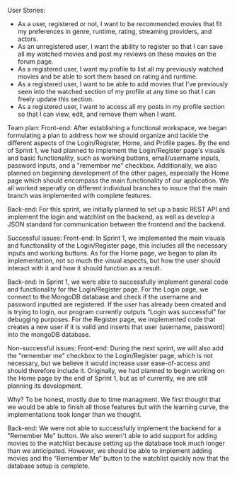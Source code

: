 User Stories:

- As a user, registered or not, I want to be recommended movies that fit my preferences in genre, runtime, rating, streaming providers, and actors.
- As an unregistered user, I want the ability to register so that I can save all my watched movies and post my reviews on these movies on the forum page.
- As a registered user, I want my profile to list all my previously watched movies and be able to sort them based on rating and runtime.
- As a registered user, I want to be able to add movies that I've previously seen into the watched section of my profile at any time so that I can freely update this section.
- As a registered user, I want to access all my posts in my profile section so that I can view, edit, and remove them when I want.

Team plan:
Front-end: 
After establishing a functional workspace, we began formulating a plan to address how we should organize and tackle the different
aspects of the Login/Register, Home, and Profile pages. By the end of Sprint 1, we had planned to implement the Login/Register page's
visuals and basic functionality, such as working buttons, email/username inputs, password inputs, and a "remember me" checkbox. Additionally, we also planned on beginning development of the other pages, especially the Home page which should encompass the main functionality of our application. We all worked seperatly on different individual branches to insure that the main branch was implemented with complete features.

Back-end:
For this sprint, we initially planned to set up a basic REST API and implement the login and watchlist on the backend, as well as develop a JSON standard for communication between the frontend and the backend. 

Successful issues:
Front-end:
In Sprint 1, we implemented the main visuals and functionality of the Login/Register page, this includes all the necessary inputs and
working buttons. As for the Home page, we began to plan its implementation, not so much the visual aspects, but how the user should interact with it and how it should function as a result.

Back-end:
In Sprint 1, we were able to successfully implement general code and functionality for the Login/Register page. For the Login page, we connect to the MongoDB database and check if the username and password inputted are registered. If the user has already been created and is trying to login, our program currently outputs “Login was successful” for debugging purposes. For the Register page, we implemented code that creates a new user if it is valid and inserts that user (username, password) into the mongoDB database. 


Non-successful issues:
Front-end:
During the next sprint, we will also add the "remember me" checkbox to the Login/Register page, which is not necessary, but we believe it would increase user ease-of-access and should therefore include it. Originally, we had planned to begin working on the Home page by the end of Sprint 1, but as of currently, we are still planning its development.

Why? 
To be honest, mostly due to time managment. We first thought that we would be able to finish all those features but with the learning curve, the implementations took longer than we thought.

Back-end:
We were not able to successfully implement the backend for a "Remember Me" button. We also weren't able to add support for adding movies to the watchlist because setting up the database took much longer than we anticipated. However, we should be able to implement adding movies and the “Remember Me” button to the watchlist quickly now that the database setup is complete.

